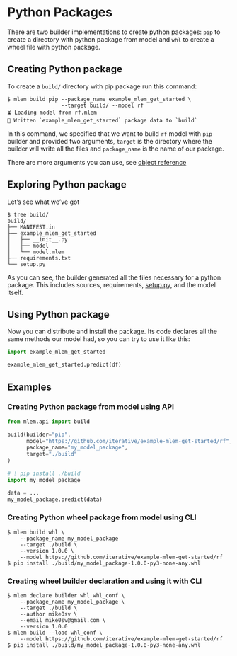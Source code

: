 # Python Packages

There are two builder implementations to create python packages: `pip` to create
a directory with python package from model and `whl` to create a wheel file with
python package.

## Creating Python package

To create a `build/` directory with pip package run this command:

```cli
$ mlem build pip --package_name example_mlem_get_started \
                 --target build/ --model rf
⏳️ Loading model from rf.mlem
💼 Written `example_mlem_get_started` package data to `build`
```

In this command, we specified that we want to build `rf` model with `pip`
builder and provided two arguments, `target` is the directory where the builder
will write all the files and `package_name` is the name of our package.

There are more arguments you can use, see
[object reference](/doc/object-reference/build/pip)

## Exploring Python package

Let’s see what we’ve got

```cli
$ tree build/
build/
├── MANIFEST.in
├── example_mlem_get_started
│   ├── __init__.py
│   ├── model
│   └── model.mlem
├── requirements.txt
└── setup.py
```

As you can see, the builder generated all the files necessary for a python
package. This includes sources, requirements,
[setup.py](https://docs.python.org/3/distutils/setupscript.html), and the model
itself.

## Using Python package

Now you can distribute and install the package. Its code declares all the same
methods our model had, so you can try to use it like this:

```py
import example_mlem_get_started

example_mlem_get_started.predict(df)
```

## Examples

### Creating Python package from model using API

```py
from mlem.api import build

build(builder="pip",
      model="https://github.com/iterative/example-mlem-get-started/rf",
      package_name="my_model_package",
      target="./build"
)

# ! pip install ./build
import my_model_package

data = ...
my_model_package.predict(data)
```

### Creating Python wheel package from model using CLI

```cli
$ mlem build whl \
    --package_name my_model_package
    --target ./build \
    --version 1.0.0 \
    --model https://github.com/iterative/example-mlem-get-started/rf
$ pip install ./build/my_model_package-1.0.0-py3-none-any.whl
```

### Creating wheel builder declaration and using it with CLI

```cli
$ mlem declare builder whl whl_conf \
    --package_name my_model_package \
    --target ./build \
    --author mike0sv \
    --email mike0sv@gmail.com \
    --version 1.0.0
$ mlem build --load whl_conf \
    --model https://github.com/iterative/example-mlem-get-started/rf
$ pip install ./build/my_model_package-1.0.0-py3-none-any.whl
```
